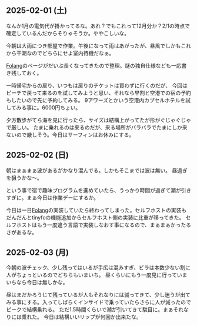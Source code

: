 ## 2025-02-01 (土)

なんか1月の電気代が掛かってるな。あれ？でもこれって12月分か？2/1の時点で確定しているんだからそりゃそうか。ややこしいな。

今朝は大雨につき部屋で作業。午後になって雨はあがったが、暴風でしかもこれから干潮なのでどちらにせよ室内待機だなぁ。

[Folang](Folang)のページがだいぶ長くなってきたので整理。謎の独自仕様なども一応書き残しておく。

一時帰宅からの戻り、いつもは戻りのチケットは買わずに行くのだが、
今回はピーチで戻って来るのを試してみようと思い、それなら早割と空港での宿の予約もしたいので先に予約してみる。
9アワーズとかいう空港内カプセルホテルを試してみる事に。6000円ちょい。

夕方散歩がてら海を見に行ったら、サイズは結構上がってたが形がぐじゃぐじゃで厳しい。
たまに乗れるのは来るのだが、来る場所がバラバラでたまにしか来ないので厳しそう。今日はサーフィンはお休みにする。

## 2025-02-02 (日)

朝はまぁまぁ波があるがかなり混んでる。しかもそこまでは波は無い。
昼過ぎを狙うかな〜。

という事で宿で趣味プログラムを進めていたら、うっかり時間が過ぎて潮が引きすぎに。まぁ今日は作業デーにするか。

今日は一日[Folang](Folang)の実装していたら終わってしまった。セルフホストの実装もだんだんとtinyfoの機能追加からセルフホスト側の実装に比重が移ってきた。
セルフホストはもう一度違う言語で実装しなおす事になるので、まぁまぁかったるさがあるな。

## 2025-02-03 (月)

今朝の波チェック、少し残ってはいるが手広は混みすぎ、ビラは本数少ない割に人がちょっといるのでどちらもいまいち。
昼くらいにもう一度見に行っていまいちなら今日は無しかな。

昼はまだかろうじて残っているが人もそれなりには減ってきて、少し迷うが出てみる事にする。入ってしばらくインサイドで乗っていたらさらに人が減ったのでピークで結構乗れる。
ただ1.5時間くらいで潮が引いてきて駄目に。まぁそれなりには乗れた。
今日は結構いいリップが何回か出来たな。